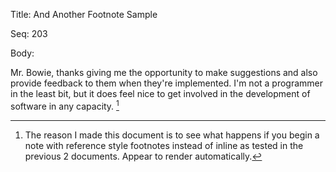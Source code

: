 Title:  And Another Footnote Sample

Seq:    203

Body: 

Mr. Bowie, thanks giving me the opportunity to make suggestions and also provide feedback to them when they're implemented. I'm not a programmer in the least bit, but it does feel nice to get involved in the development of software in any capacity. [^1]



[^1]: The reason I made this document is to see what happens if you begin a note with reference style footnotes instead of inline as tested in the previous 2 documents. Appear to render automatically.

